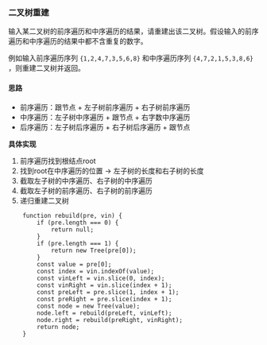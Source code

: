 ### 二叉树重建

输入某二叉树的前序遍历和中序遍历的结果，请重建出该二叉树。假设输入的前序遍历和中序遍历的结果中都不含重复的数字。

例如输入前序遍历序列 `{1,2,4,7,3,5,6,8}` 和中序遍历序列 `{4,7,2,1,5,3,8,6}` ，则重建二叉树并返回。


#### 思路

* 前序遍历：跟节点 + 左子树前序遍历 + 右子树前序遍历
* 中序遍历：左子树中序遍历 + 跟节点 + 右字数中序遍历
* 后序遍历：左子树后序遍历 + 右子树后序遍历 + 跟节点


**具体实现**
1. 前序遍历找到根结点root
2. 找到root在中序遍历的位置 -> 左子树的长度和右子树的长度
3. 截取左子树的中序遍历、右子树的中序遍历
4. 截取左子树的前序遍历、右子树的前序遍历
5. 递归重建二叉树

```
    function rebuild(pre, vin) {
        if (pre.length === 0) {
            return null;
        }
        if (pre.length === 1) {
            return new Tree(pre[0]);
        }
        const value = pre[0];
        const index = vin.indexOf(value);
        const vinLeft = vin.slice(0, index);
        const vinRight = vin.slice(index + 1);
        const preLeft = pre.slice(1, index + 1);
        const preRight = pre.slice(index + 1);
        const node = new Tree(value);
        node.left = rebuild(preLeft, vinLeft);
        node.right = rebuild(preRight, vinRight);
        return node;
    }
```
